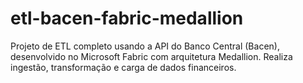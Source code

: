 # etl-bacen-fabric-medallion
Projeto de ETL completo usando a API do Banco Central (Bacen), desenvolvido no Microsoft Fabric com arquitetura Medallion. Realiza ingestão, transformação e carga de dados financeiros.
